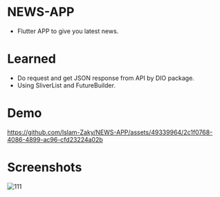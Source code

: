 # NEWS-APP

- Flutter APP to give you latest news.

# Learned

- Do request and get JSON response from API by DIO package.
- Using SliverList and FutureBuilder.

# Demo
https://github.com/Islam-Zaky/NEWS-APP/assets/49339964/2c1f0768-4086-4899-ac96-cfd23224a02b


# Screenshots
![111](https://github.com/Islam-Zaky/NEWS-APP/assets/49339964/ff0bbd94-3f40-4893-b02a-eb4861efdc45)


